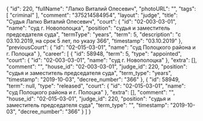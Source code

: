 {
    "id": 220,
    "fullName": "Лапко Виталий Олесевич",
    "photoURL": "",
    "tags": [
        "criminal"
    ],
    "comment": "375214584954",
    "layout": "judge",
    "title": "Судья Лапко Виталий Олесевич",
    "court": {
        "id": "02-003-03-01",
        "name": "суд г. Новополоцка",
        "position": "судья и заместитель председателя суда",
        "termType": "years",
        "term": 5,
        "description": "c 03.10.2019, на срок 5 лет, по указу 366",
        "timestamp": "03.10.2019"
    },
    "previousCourt": {
        "id": "02-015-03-01",
        "name": "суд Полоцкого района и г. Полоцка"
    },
    "career": [
        {
            "id": 58948,
            "term": 5,
            "type": "appointed",
            "court": {
                "id": "02-003-03-01",
                "name": "суд г. Новополоцка"
            },
            "extra": [],
            "comment": "",
            "house_id": "02-003-03-01",
            "judge_id": 220,
            "position": "судья и заместитель председателя суда",
            "term_type": "years",
            "timestamp": "2019-10-03",
            "decree_number": "366"
        },
        {
            "id": 58949,
            "term": null,
            "type": "released",
            "court": {
                "id": "02-015-03-01",
                "name": "суд Полоцкого района и г. Полоцка"
            },
            "extra": [],
            "comment": "",
            "house_id": "02-015-03-01",
            "judge_id": 220,
            "position": "судья и заместитель председателя суда",
            "term_type": "",
            "timestamp": "2019-10-03",
            "decree_number": "366"
        }
    ]
}
